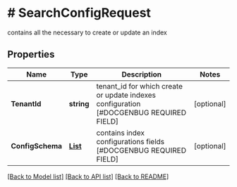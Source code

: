 # # SearchConfigRequest
contains all the necessary to create or update an index

## Properties 


Name | Type | Description | Notes
------------ | ------------- | ------------- | -------------
**TenantId**| **string** | tenant_id for which create or update indexes configuration [#DOCGENBUG REQUIRED FIELD]  | [optional]
**ConfigSchema**| [**List<SearchConfigSchema>**](SearchConfigSchema.md) | contains index configurations fields [#DOCGENBUG REQUIRED FIELD]  | [optional]


[[Back to Model list]](../../README.md#models) [[Back to API list]](../../README.md#endpoints) [[Back to README]](../../README.md)

